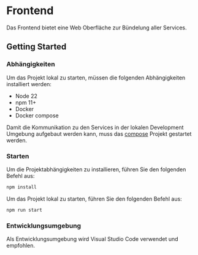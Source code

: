 # Frontend
Das Frontend bietet eine Web Oberfläche zur Bündelung aller Services.

## Getting Started
### Abhängigkeiten
Um das Projekt lokal zu starten, müssen die folgenden Abhängigkeiten installiert werden:
- Node 22
- npm 11+
- Docker
- Docker compose

Damit die Kommunikation zu den Services in der lokalen Development Umgebung aufgebaut werden kann, muss das [compose](https://github.com/THI-CND/compose) Projekt gestartet werden.

### Starten
Um die Projektabhängigkeiten zu installieren, führen Sie den folgenden Befehl aus:
```bash
npm install
```

Um das Projekt lokal zu starten, führen Sie den folgenden Befehl aus:
```bash
npm run start
```

### Entwicklungsumgebung
Als Entwicklungsumgebung wird Visual Studio Code verwendet und empfohlen.
